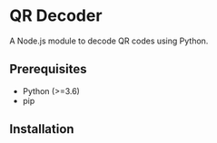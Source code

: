 # QR Decoder

A Node.js module to decode QR codes using Python.

## Prerequisites

- Python (>=3.6)
- pip

## Installation


